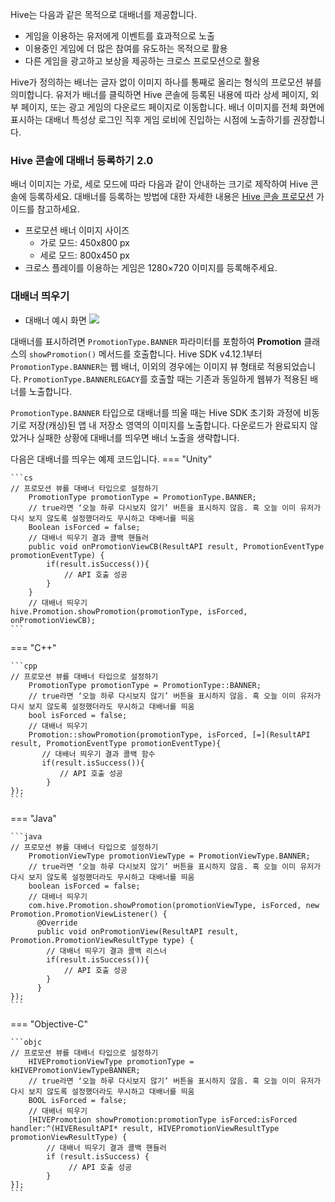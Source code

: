 Hive는 다음과 같은 목적으로 대배너를 제공합니다.

* 게임을 이용하는 유저에게 이벤트를 효과적으로 노출
* 이용중인 게임에 더 많은 참여를 유도하는 목적으로 활용
* 다른 게임을 광고하고 보상을 제공하는 크로스 프로모션으로 활용



Hive가 정의하는 배너는 글자 없이 이미지 하나를 통째로 올리는 형식의 프로모션 뷰를 의미합니다. 유저가 배너를 클릭하면 Hive 콘솔에 등록된 내용에 따라 상세 페이지, 외부 페이지, 또는 광고 게임의 다운로드 페이지로 이동합니다. 배너 이미지를 전체 화면에 표시하는 대배너 특성상 로그인 직후 게임 로비에 진입하는 시점에 노출하기를 권장합니다.

### Hive 콘솔에 대배너 등록하기 2.0



배너 이미지는 가로, 세로 모드에 따라 다음과 같이 안내하는 크기로 제작하여 Hive 콘솔에 등록하세요. 대배너를 등록하는 방법에 대한 자세한 내용은 [Hive 콘솔 프로모션](../../../operation/promotion/event_cam) 가이드를 참고하세요.

* 프로모션 배너 이미지 사이즈
	+ 가로 모드: 450x800 px
	+ 세로 모드: 800x450 px
* 크로스 플레이를 이용하는 게임은 1280×720 이미지를 등록해주세요.


### 대배너 띄우기


* 대배너 예시 화면
[![](http://developers.withhive.com/wp-content/uploads/2020/09/promotion_fullbanner_kr_200820.png)](http://developers.withhive.com/wp-content/uploads/2020/09/promotion_fullbanner_kr_200820.png)



대배너를 표시하려면 `PromotionType.BANNER` 파라미터를 포함하여 **Promotion** 클래스의 `showPromotion()` 메서드를 호출합니다. Hive SDK v4.12.1부터 `PromotionType.BANNER`는 웹 배너, 이외의 경우에는 이미지 뷰 형태로 적용되었습니다. `PromotionType.BANNERLEGACY`를 호출할 때는 기존과 동일하게 웹뷰가 적용된 배너를 노출합니다.

`PromotionType.BANNER` 타입으로 대배너를 띄울 때는 Hive SDK 초기화 과정에 비동기로 저장(캐싱)된 앱 내 저장소 영역의 이미지를 노출합니다. 다운로드가 완료되지 않았거나 실패한 상황에 대배너를 띄우면 배너 노출을 생략합니다.

다음은 대배너를 띄우는 예제 코드입니다.
=== "Unity"

    ```cs
    // 프로모션 뷰를 대배너 타입으로 설정하기    
        PromotionType promotionType = PromotionType.BANNER;    
        // true라면 ‘오늘 하루 다시보지 않기’ 버튼을 표시하지 않음. 혹 오늘 이미 유저가 다시 보지 않도록 설정했더라도 무시하고 대배너를 띄움    
        Boolean isForced = false;     
        // 대배너 띄우기 결과 콜백 핸들러    
        public void onPromotionViewCB(ResultAPI result, PromotionEventType promotionEventType) {    
            if(result.isSuccess()){    
                // API 호출 성공    
            }    
        }    
        // 대배너 띄우기    
    hive.Promotion.showPromotion(promotionType, isForced, onPromotionViewCB);
    ```

=== "C++"

    ```cpp
    // 프로모션 뷰를 대배너 타입으로 설정하기    
        PromotionType promotionType = PromotionType::BANNER;    
        // true라면 ‘오늘 하루 다시보지 않기’ 버튼을 표시하지 않음. 혹 오늘 이미 유저가 다시 보지 않도록 설정했더라도 무시하고 대배너를 띄움    
        bool isForced = false;    
        // 대배너 띄우기    
        Promotion::showPromotion(promotionType, isForced, [=](ResultAPI result, PromotionEventType promotionEventType){    
           // 대배너 띄우기 결과 콜백 함수    
           if(result.isSuccess()){    
               // API 호출 성공    
            }    
    });
    ```

=== "Java"

    ```java
    // 프로모션 뷰를 대배너 타입으로 설정하기    
        PromotionViewType promotionViewType = PromotionViewType.BANNER;    
        // true라면 ‘오늘 하루 다시보지 않기’ 버튼을 표시하지 않음. 혹 오늘 이미 유저가 다시 보지 않도록 설정했더라도 무시하고 대배너를 띄움    
        boolean isForced = false;    
        // 대배너 띄우기    
        com.hive.Promotion.showPromotion(promotionViewType, isForced, new Promotion.PromotionViewListener() {    
          @Override    
          public void onPromotionView(ResultAPI result, Promotion.PromotionViewResultType type) {    
            // 대배너 띄우기 결과 콜백 리스너    
            if(result.isSuccess()){    
                // API 호출 성공    
            }    
          }    
    });
    ```

=== "Objective-C"

    ```objc
    // 프로모션 뷰를 대배너 타입으로 설정하기    
        HIVEPromotionViewType promotionType = kHIVEPromotionViewTypeBANNER;    
        // true라면 ‘오늘 하루 다시보지 않기’ 버튼을 표시하지 않음. 혹 오늘 이미 유저가 다시 보지 않도록 설정했더라도 무시하고 대배너를 띄움    
        BOOL isForced = false;    
        // 대배너 띄우기    
        [HIVEPromotion showPromotion:promotionType isForced:isForced handler:^(HIVEResultAPI* result, HIVEPromotionViewResultType promotionViewResultType) {    
            // 대배너 띄우기 결과 콜백 핸들러    
            if (result.isSuccess) {    
                 // API 호출 성공    
            }    
    }];
    ```
